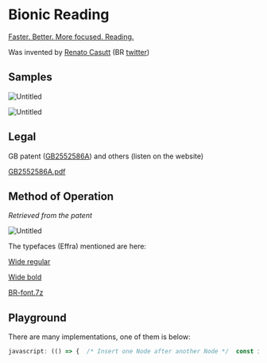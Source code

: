 # Bionic Reading

[Faster. Better. More focused. Reading.](https://bionic-reading.com/)

Was invented by [Renato Casutt](https://twitter.com/renato_casutt) (BR [twitter](https://twitter.com/bionicreading))

## Samples

![Untitled](Bionic%20Reading%20f0994efb483d4d25b955b78be82a9cc8/Untitled.png)

![Untitled](Bionic%20Reading%20f0994efb483d4d25b955b78be82a9cc8/Untitled%201.png)

## Legal

GB patent ([GB2552586A](https://patentimages.storage.googleapis.com/96/4d/2b/749f7a4c791eea/GB2552586A.pdf)) and others (listen on the website)

[GB2552586A.pdf](Bionic%20Reading%20f0994efb483d4d25b955b78be82a9cc8/GB2552586A.pdf)

## Method of Operation

*Retrieved from the patent*

![Untitled](Bionic%20Reading%20f0994efb483d4d25b955b78be82a9cc8/Untitled%202.png)

The typefaces (Effra) mentioned are here:

[Wide regular](https://bionic.staging.webulos.com/fonts/EffraWRg.otf)

[Wide bold](https://bionic.staging.webulos.com/fonts/EffraWBold.otf)

[BR-font.7z](Bionic%20Reading%20f0994efb483d4d25b955b78be82a9cc8/BR-font.7z)

## Playground

There are many implementations, one of them is below:

```jsx
javascript: (() => {  /* Insert one Node after another Node */  const insertAfter = (newNode, existingNode) => {    if (existingNode.nextSibling != undefined)      existingNode.parentNode.insertBefore(newNode, existingNode.nextSibling);    else      existingNode.parentNode.appendChild(newNode);  };  /* process all children of a Node*/  const HalfBold = (parentElement) => {    /* iterating through all children of the parent*/    for (var i = 0; parentElement.childNodes[i] != undefined; i++) {      /* if the child is a text element*/      if (parentElement.childNodes[i].nodeName == "#text" &&        parentElement.childNodes[i].textContent.trim().length != 0      ) {        var recentNode = parentElement.childNodes[i];        var newNodeCount = 0;        /* add bold and non-bold elements*/        parentElement.childNodes[i].textContent.split(/(\s+|\S+)/).forEach(          word => {            if (word.length == 0) return;            var trimmedWordLength = word.trim().length;            if (trimmedWordLength == 0) {              var textNode = document.createTextNode(word);              insertAfter(textNode, recentNode);              newNodeCount++;              recentNode = textNode;              return;            }            var length = Math.floor(trimmedWordLength / 2);            if (length == 0) length = 1;            const bold = document.createElement('b');            bold.innerHTML = word.slice(0, length);            insertAfter(bold, recentNode);            newNodeCount++;            recentNode = bold;            if (word.length == 1) return;            var textNode = document.createTextNode(word.slice(length));            insertAfter(textNode, recentNode);            newNodeCount++;            recentNode = textNode;          });        /* and remove the original text element*/        parentElement.removeChild(parentElement.childNodes[i]);        i += newNodeCount - 1;      }    }  };  /* a way to stop from processing certain nodes*/  var ignoreTags = {    B: true,    META: true,    LINK: true,    SCRIPT: true,    STYLE: true,  };  const processDocumentBody = (element) => {    /* we check all Nodes in the body*/    if (element == null) return;    if (element.body == undefined) return;    var collection = element.body.getElementsByTagName("*");    for (var i = 0; collection[i] != undefined; i++) {      if (ignoreTags[collection[i].nodeName]) continue;      if (collection[i].nodeType != 1) continue;      if (collection[i].nodeName == "IFRAME") {        processDocumentBody(collection[i].contentDocument);      } else {        if (collection[i].childNodes.length == 0) continue;        HalfBold(collection[i]);      }    }  };  processDocumentBody(document);})();
```
